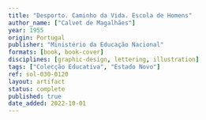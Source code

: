 ```yaml
---
title: "Desporto. Caminho da Vida. Escola de Homens"
author_name: ["Calvet de Magalhães"]
year: 1955
origin: Portugal
publisher: "Ministério da Educação Nacional"
formats: [book, book-cover]
disciplines: [graphic-design, lettering, illustration]
tags: ["Colecção Educativa", "Estado Novo"]
ref: sol-030-0120
layout: artifact
status: complete
published: true
date_added: 2022-10-01
---
```

